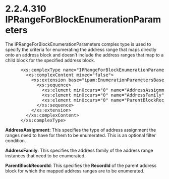 <html dir="LTR" xmlns:mshelp="http://msdn.microsoft.com/mshelp" xmlns:ddue="http://ddue.schemas.microsoft.com/authoring/2003/5" xmlns:xlink="http://www.w3.org/1999/xlink" xmlns:tool="http://www.microsoft.com/tooltip">
 <body>
 <div id="header">
 <h1 class="heading">2.2.4.310 IPRangeForBlockEnumerationParameters</h1>
 </div>
 <div id="mainSection">
 <div id="mainBody">
 <div id="allHistory" class="saveHistory"></div>
 <div id="sectionSection0" class="section" name="collapseableSection">
 

<p>The IPRangeForBlockEnumerationParameters complex type is
used to specify the criteria for enumerating the address range that maps
directly onto an address block and doesn’t include the address ranges that map
to a child block for the specified address block.</p>

<dl>
<dd>
<div><pre> &lt;xs:complexType name=&quot;IPRangeForBlockEnumerationParameters&quot;&gt;
   &lt;xs:complexContent mixed=&quot;false&quot;&gt;
     &lt;xs:extension base=&quot;ipam:EnumerationParametersBase&quot;&gt;
       &lt;xs:sequence&gt;
         &lt;xs:element minOccurs=&quot;0&quot; name=&quot;AddressAssignment&quot; nillable=&quot;true&quot; type=&quot;ipam:AddressAssignment&quot; /&gt;
         &lt;xs:element minOccurs=&quot;0&quot; name=&quot;AddressFamily&quot; type=&quot;syssock:AddressFamily&quot; /&gt;
         &lt;xs:element minOccurs=&quot;0&quot; name=&quot;ParentBlockRecordId&quot; type=&quot;xsd:long&quot; /&gt;
       &lt;/xs:sequence&gt;
     &lt;/xs:extension&gt;
   &lt;/xs:complexContent&gt;
 &lt;/xs:complexType&gt;
</pre></div>
</dd></dl>

<p><b>AddressAssignment:</b> This specifies the type of
address assignment the ranges need to have for them to be enumerated. This is
an optional filter condition.</p>

<p><b>AddressFamily</b>: This specifies the address
family of the address range instances that need to be enumerated.</p>

<p><b>ParentBlockRecordId</b>: This specifies the <b>RecordId</b>
of the parent address block for which the mapped address ranges are to be
enumerated.</p>


 </div>
 </div>
 </div>
 </body>
</html>